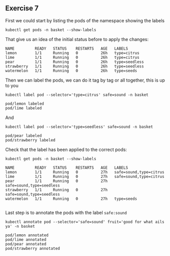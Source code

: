 ## Exercise 7

First we could start by listing the pods of the namespace showing the labels
```
kubectl get pods -n basket --show-labels
```
That give us an idea of the initial status before to apply the changes:

```
NAME         READY   STATUS    RESTARTS   AGE   LABELS
lemon        1/1     Running   0          26h   type=citrus
lime         1/1     Running   0          26h   type=citrus
pear         1/1     Running   0          26h   type=seedless
strawberry   1/1     Running   0          26h   type=seedless
watermelon   1/1     Running   0          26h   type=seeds

```

Then we can label the pods, we can do it tag by tag or all together, this is up to you

```
kubectl label pod --selector='type=citrus' safe=sound -n basket

pod/lemon labeled
pod/lime labeled
```
And
```
kubectl label pod --selector='type=seedless' safe=sound -n basket

pod/pear labeled
pod/strawberry labeled

```

Check that the label has been applied to the correct pods:

```
kubectl get pods -n basket --show-labels

NAME         READY   STATUS    RESTARTS   AGE   LABELS
lemon        1/1     Running   0          27h   safe=sound,type=citrus
lime         1/1     Running   0          27h   safe=sound,type=citrus
pear         1/1     Running   0          27h   safe=sound,type=seedless
strawberry   1/1     Running   0          27h   safe=sound,type=seedless
watermelon   1/1     Running   0          27h   type=seeds


```

Last step is to annotate the pods with the label `safe:sound`

```
kubectl annotate pod --selector='safe=sound' fruit='good for what ails ya' -n basket

pod/lemon annotated
pod/lime annotated
pod/pear annotated
pod/strawberry annotated

```
